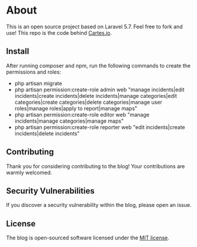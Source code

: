 # About

This is an open source project based on Laravel 5.7. Feel free to fork and use! This repo is the code behind [Cartes.io](https://cartes.io).

## Install

After running composer and npm, run the following commands to create the permissions and roles:
- php artisan migrate
- php artisan permission:create-role admin web "manage incidents|edit incidents|create incidents|delete incidents|manage categories|edit categories|create categories|delete categories|manage user roles|manage roles|apply to report|manage maps"
- php artisan permission:create-role editor web "manage incidents|manage categories|manage maps"
- php artisan permission:create-role reporter web "edit incidents|create incidents|delete incidents"

## Contributing

Thank you for considering contributing to the blog! Your contributions are warmly welcomed.

## Security Vulnerabilities

If you discover a security vulnerability within the blog, please open an issue.

## License

The blog is open-sourced software licensed under the [MIT license](https://opensource.org/licenses/MIT).
